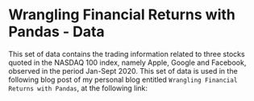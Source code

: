 # Wrangling Financial Returns with Pandas - Data

This set of data contains the trading information related to three stocks quoted in the NASDAQ 100 index,
namely Apple, Google and Facebook, observed in the period Jan-Sept 2020.
This set of data is used in the following blog post of my personal blog entitled `Wrangling Financial Returns with Pandas`,
at the following link:
